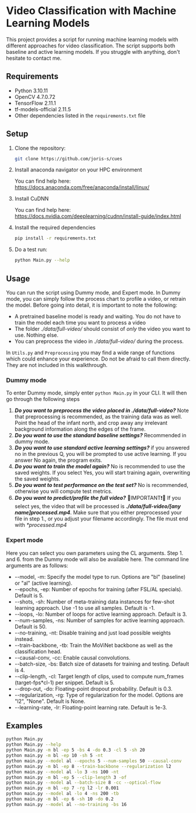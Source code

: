 # Video Classification with Machine Learning Models

This project provides a script for running machine learning models with different approaches for video classification. The script supports both baseline and active learning models. If you struggle with anything, don't hesitate to contact me.

## Requirements

- Python 3.10.11
- OpenCV 4.7.0.72
- TensorFlow 2.11.1
- tf-models-official 2.11.5
- Other dependencies listed in the `requirements.txt` file

## Setup

1. Clone the repository:

    ```bash
    git clone https://github.com/joris-s/cues
    ```
2. Install anaconda navigator on your HPC environment

    You can find help here: <https://docs.anaconda.com/free/anaconda/install/linux/>

3. Install CuDNN

    You can find help here: <https://docs.nvidia.com/deeplearning/cudnn/install-guide/index.html>

4. Install the required dependencies

    ```bash
    pip install -r requirements.txt
    ```

5. Do a test run: 
    
    ```bash
    python Main.py --help
    ```

## Usage

You can run the script using Dummy mode, and Expert mode. In Dummy mode, you can simply follow the process chart to profile a video, or retrain the model. Before going into detail, it is important to note the following:

- A pretrained baseline model is ready and waiting. You do not have to train the model each time you want to process a video
- The folder _./data/full-video/_ should consist of _only_ the video you want to use. Nothing else. 
- You can preprocess the video in _./data/full-video/_ during the process.

In ```Utils.py``` and ```Preprocessing``` you may find a wide range of functions which could enhance your experience. Do not be afraid to call them directly. They are not included in this walkthrough.   

### Dummy mode

To enter Dummy mode, simply enter ```python Main.py``` in your CLI. It will then go through the following steps

1. **_Do you want to preprocess the video placed in ./data/full-video?_** Note that preprocessing is recommended, as the training data was as well. Point the head of the infant north, and crop away any irrelevant background information along the edges of the frame. 
2. **_Do you want to use the standard baseline settings?_** Recommended in dummy mode.
3. **_Do you want to use standard active learning settings?_** if you answered no in the previous Q, you will be prompted to use active learning. If you answer No again, the program exits.
4. **_Do you want to train the model again?_** No is recommended to use the saved weights. If you select Yes, you will start training again, overwriting the saved weights. 
5. **_Do you want to test performance on the test set?_** No is recommended, otherwise you will compute test metrics.
6. **_Do you want to predict/profile the full video?_** 🔴IMPORTANT❗🔴 If you select yes, the video that will be processed is **_./data/full-video/[any name]processed.mp4_**. Make sure that you either preprocessed your file in step 1., or you adjust your filename accordingly. The file must end with _*processed.mp4_

### Expert mode

Here you can select you own parameters using the CL arguments. Step 1. and 6. from the Dummy mode will also be available here. The command line arguments are as follows:

* --model, -m: Specify the model type to run. Options are "bl" (baseline) or "al" (active learning).
* --epochs, -ep: Number of epochs for training (after FSL/AL specials). Default is 5.
* --shots, -sh: Number of meta-training data instances for few-shot learning approach. Use -1 to use all samples. Default is -1.
* --loops, -lo: Number of loops for active learning approach. Default is 3.
* --num-samples, -ns: Number of samples for active learning approach. Default is 50.
* --no-training, -nt: Disable training and just load possible weights instead.
* --train-backbone, -tb: Train the MoViNet backbone as well as the classification head.
* --causal-conv, -cc: Enable causal convolutions.
* --batch-size, -bs: Batch size of datasets for training and testing. Default is 4.
* --clip-length, -cl: Target length of clips, used to compute num_frames (target-fps*cl-1) per snippet. Default is 5.
* --drop-out, -do: Floating-point dropout probability. Default is 0.3.
* --regularization, -rg: Type of regularization for the model. Options are "l2", "None". Default is None.
* --learning-rate, -lr: Floating-point learning rate. Default is 1e-3.

## Examples
```bash
python Main.py
python Main.py --help 
python Main.py -m bl -ep 5 -bs 4 -do 0.3 -cl 5 -sh 20
python main.py -m bl -ep 10 -sh 5 -nt
python main.py --model al --epochs 5 --num-samples 50 --causal-conv
python main.py -m bl -ep 8 --train-backbone --regularization l2
python main.py --model al -lo 3 -ns 100 -nt
python main.py -m bl -ep 5 --clip-length 3 -of
python main.py --model al --batch-size 8 -cc --optical-flow
python main.py -m bl -ep 7 -rg l2 -lr 0.001
python main.py --model al -lo 4 -ns 200 -tb
python main.py -m bl -ep 6 -sh 10 -do 0.2
python main.py --model al --no-training -bs 16
```
